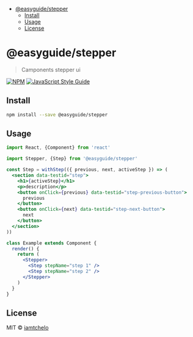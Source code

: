 <!-- START doctoc generated TOC please keep comment here to allow auto update -->
<!-- DON'T EDIT THIS SECTION, INSTEAD RE-RUN doctoc TO UPDATE -->

- [@easyguide/stepper](#easyguidestepper)
  - [Install](#install)
  - [Usage](#usage)
  - [License](#license)

<!-- END doctoc generated TOC please keep comment here to allow auto update -->

# @easyguide/stepper

> Camponents stepper ui

[![NPM](https://img.shields.io/npm/v/@easyguide/stepper.svg)](https://www.npmjs.com/package/@easyguide/stepper) [![JavaScript Style Guide](https://img.shields.io/badge/code_style-standard-brightgreen.svg)](https://standardjs.com)

## Install

```bash
npm install --save @easyguide/stepper
```

## Usage

```jsx
import React, {Component} from 'react'

import Stepper, {Step} from '@easyguide/stepper'

const Step = withStep(({ previous, next, activeStep }) => (
  <section data-testid="step">
    <h1>{activeStep}</h1>
    <p>description</p>
    <button onClick={previous} data-testid="step-previous-button">
      previous
    </button>
    <button onClick={next} data-testid="step-next-button">
      next
    </button>
  </section>
))

class Example extends Component {
  render() {
    return (
      <Stepper>
        <Step stepName="step 1" />
        <Step stepName="step 2" />
      </Stepper>
    )
  }
}
```

## License

MIT © [iamtchelo](https://github.com/iamtchelo)

